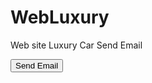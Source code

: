 # WebLuxury
Web site Luxury Car
Send Email
<!DOCTYPE html>
<html>
<head>
	<title></title>
	<script src="https://smtpjs.com/v3/smtp.js"></script>  
	<script type="text/javascript">
		function sendEmail() {
			Email.send({
				Host: "smtp.gmail.com",
				Username : "",
				Password : "",
				To : 'huuduc0804@gmail.com',
				From : "duc.it@toyota.binhduong.vn",
				Subject : "TEST",
				Body : "BODY",
			})
			.then(function(message){
				alert("mail sent successfully")
			});
		}
	</script>
</head>
<body>  
	<form method="post">
		<input type="button" value="Send Email" onclick="sendEmail()"/>
	</form>  
</body>
</html>
